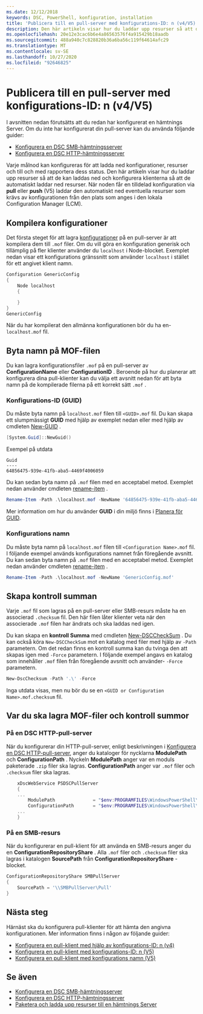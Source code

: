 ```yaml
---
ms.date: 12/12/2018
keywords: DSC, PowerShell, konfiguration, installation
title: 'Publicera till en pull-server med konfigurations-ID: n (v4/V5)'
description: Den här artikeln visar hur du laddar upp resurser så att de kan laddas ned och konfigurera klienterna så att de automatiskt laddar ned resurser.
ms.openlocfilehash: 20e12e3cac6b6e4a86563576f4a915429b18aadb
ms.sourcegitcommit: 488a940c7c828820b36a6ba56c119f64614afc29
ms.translationtype: MT
ms.contentlocale: sv-SE
ms.lasthandoff: 10/27/2020
ms.locfileid: "92646825"
---
```

# <a name="publish-to-a-pull-server-using-configuration-ids-v4v5"></a>Publicera till en pull-server med konfigurations-ID: n (v4/V5)

I avsnitten nedan förutsätts att du redan har konfigurerat en hämtnings Server. Om du inte har konfigurerat din pull-server kan du använda följande guider:

- [Konfigurera en DSC SMB-hämtningsserver](pullServerSmb.md)
- [Konfigurera en DSC HTTP-hämtningsserver](pullServer.md)

Varje målnod kan konfigureras för att ladda ned konfigurationer, resurser och till och med rapportera dess status. Den här artikeln visar hur du laddar upp resurser så att de kan laddas ned och konfigurera klienterna så att de automatiskt laddar ned resurser. När noden får en tilldelad konfiguration via **pull** eller **push** (V5) laddar den automatiskt ned eventuella resurser som krävs av konfigurationen från den plats som anges i den lokala Configuration Manager (LCM).

## <a name="compile-configurations"></a>Kompilera konfigurationer

Det första steget för att lagra [konfigurationer](../configurations/configurations.md) på en pull-server är att kompilera dem till `.mof` filer. Om du vill göra en konfiguration generisk och tillämplig på fler klienter använder du `localhost` i Node-blocket. Exemplet nedan visar ett konfigurations gränssnitt som använder `localhost` i stället för ett angivet klient namn.

```powershell
Configuration GenericConfig
{
    Node localhost
    {

    }
}
GenericConfig
```

När du har kompilerat den allmänna konfigurationen bör du ha en- `localhost.mof` fil.

## <a name="renaming-the-mof-file"></a>Byta namn på MOF-filen

Du kan lagra konfigurationsfiler `.mof` på en pull-server av **ConfigurationName** eller **ConfigurationID** . Beroende på hur du planerar att konfigurera dina pull-klienter kan du välja ett avsnitt nedan för att byta namn på de kompilerade filerna på ett korrekt sätt `.mof` .

### <a name="configuration-ids-guid"></a>Konfigurations-ID (GUID)

Du måste byta namn på `localhost.mof` filen till `<GUID>.mof` fil. Du kan skapa ett slumpmässigt **GUID** med hjälp av exemplet nedan eller med hjälp av cmdleten [New-GUID](/powershell/module/microsoft.powershell.utility/new-guid) .

```powershell
[System.Guid]::NewGuid()
```

Exempel på utdata

```Output
Guid
----
64856475-939e-41fb-aba5-4469f4006059
```

Du kan sedan byta namn på `.mof` filen med en acceptabel metod. Exemplet nedan använder cmdleten [rename-item](/powershell/module/microsoft.powershell.management/rename-item) .

```powershell
Rename-Item -Path .\localhost.mof -NewName '64856475-939e-41fb-aba5-4469f4006059.mof'
```

Mer information om hur du använder **GUID** i din miljö finns i [Planera för GUID](secureServer.md#guids).

### <a name="configuration-names"></a>Konfigurations namn

Du måste byta namn på `localhost.mof` filen till `<Configuration Name>.mof` fil. I följande exempel används konfigurations namnet från föregående avsnitt. Du kan sedan byta namn på `.mof` filen med en acceptabel metod. Exemplet nedan använder cmdleten [rename-item](/powershell/module/microsoft.powershell.management/rename-item) .

```powershell
Rename-Item -Path .\localhost.mof -NewName 'GenericConfig.mof'
```

## <a name="create-the-checksum"></a>Skapa kontroll summan

Varje `.mof` fil som lagras på en pull-server eller SMB-resurs måste ha en associerad `.checksum` fil.
Den här filen låter klienter veta när den associerade `.mof` filen har ändrats och ska laddas ned igen.

Du kan skapa en **kontroll Summa** med cmdleten [New-DSCCheckSum](/powershell/module/psdesiredstateconfiguration/new-dscchecksum) . Du kan också köra `New-DSCCheckSum` mot en katalog med filer med hjälp av `-Path` parametern.
Om det redan finns en kontroll summa kan du tvinga den att skapas igen med `-Force` parametern. I följande exempel angavs en katalog som innehåller `.mof` filen från föregående avsnitt och använder- `-Force` parametern.

```powershell
New-DscChecksum -Path '.\' -Force
```

Inga utdata visas, men nu bör du se en `<GUID or Configuration Name>.mof.checksum` fil.

## <a name="where-to-store-mof-files-and-checksums"></a>Var du ska lagra MOF-filer och kontroll summor

### <a name="on-a-dsc-http-pull-server"></a>På en DSC HTTP-pull-server

När du konfigurerar din HTTP-pull-server, enligt beskrivningen i [Konfigurera en DSC HTTP-pull-server](pullServer.md), anger du kataloger för nycklarna **ModulePath** och **ConfigurationPath** . Nyckeln **ModulePath** anger var en moduls paketerade `.zip` filer ska lagras. **ConfigurationPath** anger var `.mof` filer och `.checksum` filer ska lagras.

```powershell
    xDscWebService PSDSCPullServer
    {
    ...
        ModulePath              = "$env:PROGRAMFILES\WindowsPowerShell\DscService\Modules"
        ConfigurationPath       = "$env:PROGRAMFILES\WindowsPowerShell\DscService\Configuration"
    ...
    }

```

### <a name="on-an-smb-share"></a>På en SMB-resurs

När du konfigurerar en pull-klient för att använda en SMB-resurs anger du en **ConfigurationRepositoryShare** .
Alla `.mof` filer och `.checksum` filer ska lagras i katalogen **SourcePath** från **ConfigurationRepositoryShare** -blocket.

```powershell
ConfigurationRepositoryShare SMBPullServer
{
    SourcePath = '\\SMBPullServer\Pull'
}
```

## <a name="next-steps"></a>Nästa steg

Härnäst ska du konfigurera pull-klienter för att hämta den angivna konfigurationen. Mer information finns i någon av följande guider:

- [Konfigurera en pull-klient med hjälp av konfigurations-ID: n (v4)](pullClientConfigId4.md)
- [Konfigurera en pull-klient med konfigurations-ID: n (V5)](pullClientConfigId.md)
- [Konfigurera en pull-klient med konfigurations namn (V5)](pullClientConfigNames.md)

## <a name="see-also"></a>Se även

- [Konfigurera en DSC SMB-hämtningsserver](pullServerSmb.md)
- [Konfigurera en DSC HTTP-hämtningsserver](pullServer.md)
- [Paketera och ladda upp resurser till en hämtnings Server](package-upload-resources.md)
